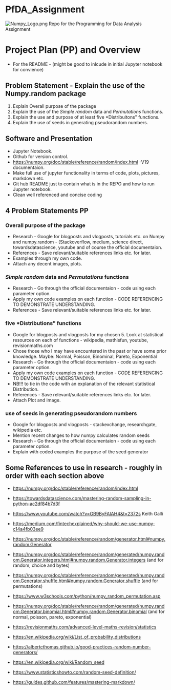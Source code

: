 # PfDA_Assignment
![Numpy_Logo.png](attachment:Numpy_Logo.png)
Repo for the Programming for Data Analysis Assignment

# Project Plan (PP) and Overview
* For the README - (might be good to inlcude in initial Jupyter notebook for convience)

## Problem Statement - Explain the use of the Numpy.random package

1. Explain Overall purpose of the package
2. Explain the use of the *Simple random* data and *Permutations* functions.
3. Explain the use and purpose of at least five *Distribuitons" functions.
4. Explain the use of seeds in generating pseudorandom numbers.

## Software and Presentation
* Jupyter Notebook.
* Github for version control.
* https://numpy.org/doc/stable/reference/random/index.html -V19 documentaion.
* Make full use of jupyter functionality in terms of code, plots, pictures, markdown etc.
* Git hub README just to contain what is in the REPO and how to run Jupyter notebook.
* Clean well referenced and concise coding

## 4 Problem Statements PP

### Overall purpose of the package
* Research - Google for blogposts and vlogposts, tutorials etc. on Numpy and numpy.random - (Stackoverflow, medium, science direct, towardsdatascience,  youtube and of course the official documentaion.
* References - Save relevant/suitable references links etc. for later.
* Examples through my own code.
* Attach any decent images, plots.

### *Simple random* data and *Permutations* functions
* Research - Go through the official documentaion - code using each parameter option.
* Apply my own code examples on each function - CODE REFERENCING TO DEMONSTRATE UNDERSTANDING.
* References - Save relevant/suitable references links etc. for later.

### five *Distributions" functions
* Google for blogposts and vlogposts for my chosen 5. Look at statistical resources on each of functions - wikipedia, mathisfun, youtube, revisionmaths.com
* Chose those who I may have encountered in the past or have some prior knowledge. Maybe: Normal, Poisson, Binominal, Pareto, Exponential
* Research - Go through the official documentaion - code using each parameter option.
* Apply my own code examples on each function - CODE REFERENCING TO DEMONSTRATE UNDERSTANDING.
* NB!!! to tie in the code with an explanation of the relevant statistical Distribution.
* References - Save relevant/suitable references links etc. for later.
* Attach Plot and image.

### use of seeds in generating pseudorandom numbers
*  Google for blogposts and vlogposts - stackexchange, researchgate, wikipedia etc.
* Mention recent changes to how numpy calculates random seeds
* Research - Go through the official documentaion - code using each parameter option.
* Explain with coded examples the purpose of the seed generator

## Some References to use in research - roughly in order with each section above

* https://numpy.org/doc/stable/reference/random/index.html
* https://towardsdatascience.com/mastering-random-sampling-in-python-ac2df84b7d3f
* https://www.youtube.com/watch?v=GB9ByFAIAH4&t=2372s Keith Galli
* https://medium.com/fintechexplained/why-should-we-use-numpy-c14a4fb03ee9
* https://numpy.org/doc/stable/reference/random/generator.html#numpy.random.Generator
* https://numpy.org/doc/stable/reference/random/generated/numpy.random.Generator.integers.html#numpy.random.Generator.integers (and for random, choice and bytes)
* https://numpy.org/doc/stable/reference/random/generated/numpy.random.Generator.shuffle.html#numpy.random.Generator.shuffle (and for permutations)
* https://www.w3schools.com/python/numpy_random_permutation.asp
* https://numpy.org/doc/stable/reference/random/generated/numpy.random.Generator.binomial.html#numpy.random.Generator.binomial (and for normal, poisson, pareto, exponential)
* https://revisionmaths.com/advanced-level-maths-revision/statistics
* https://en.wikipedia.org/wiki/List_of_probability_distributions
* https://albertcthomas.github.io/good-practices-random-number-generators/
* https://en.wikipedia.org/wiki/Random_seed
* https://www.statisticshowto.com/random-seed-definition/


* https://guides.github.com/features/mastering-markdown/







